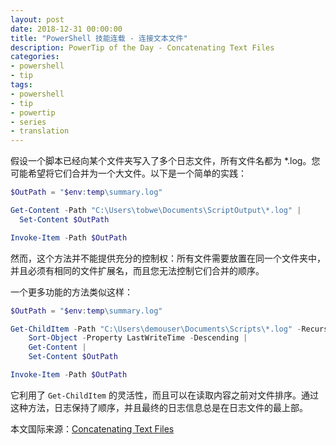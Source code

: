 ```yaml
---
layout: post
date: 2018-12-31 00:00:00
title: "PowerShell 技能连载 - 连接文本文件"
description: PowerTip of the Day - Concatenating Text Files
categories:
- powershell
- tip
tags:
- powershell
- tip
- powertip
- series
- translation
---
```

假设一个脚本已经向某个文件夹写入了多个日志文件，所有文件名都为 *.log。您可能希望将它们合并为一个大文件。以下是一个简单的实践：

```powershell
$OutPath = "$env:temp\summary.log"

Get-Content -Path "C:\Users\tobwe\Documents\ScriptOutput\*.log" |
  Set-Content $OutPath

Invoke-Item -Path $OutPath
```

然而，这个方法并不能提供充分的控制权：所有文件需要放置在同一个文件夹中，并且必须有相同的文件扩展名，而且您无法控制它们合并的顺序。

一个更多功能的方法类似这样：

```powershell
$OutPath = "$env:temp\summary.log"

Get-ChildItem -Path "C:\Users\demouser\Documents\Scripts\*.log" -Recurse -File |
    Sort-Object -Property LastWriteTime -Descending |
    Get-Content |
    Set-Content $OutPath

Invoke-Item -Path $OutPath
```

它利用了 `Get-ChildItem` 的灵活性，而且可以在读取内容之前对文件排序。通过这种方法，日志保持了顺序，并且最终的日志信息总是在日志文件的最上部。

<!--more-->
本文国际来源：[Concatenating Text Files](https://community.idera.com/database-tools/powershell/powertips/b/tips/posts/concatenating-text-files)
